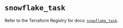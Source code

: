 # `snowflake_task`

Refer to the Terraform Registry for docs: [`snowflake_task`](https://registry.terraform.io/providers/snowflakedb/snowflake/2.5.0/docs/resources/task).
